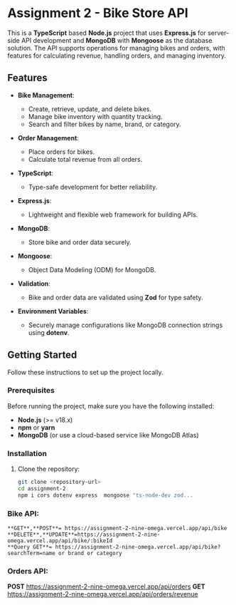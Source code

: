 # Assignment 2 - Bike Store API

This is a **TypeScript** based **Node.js** project that uses **Express.js** for server-side API development and **MongoDB** with **Mongoose** as the database solution. The API supports operations for managing bikes and orders, with features for calculating revenue, handling orders, and managing inventory.

## Features

- **Bike Management**: 
  - Create, retrieve, update, and delete bikes.
  - Manage bike inventory with quantity tracking.
  - Search and filter bikes by name, brand, or category.
  
- **Order Management**:
  - Place orders for bikes.
  - Calculate total revenue from all orders.

- **TypeScript**:
  - Type-safe development for better reliability.
  
- **Express.js**:
  - Lightweight and flexible web framework for building APIs.

- **MongoDB**:
  - Store bike and order data securely.

- **Mongoose**:
  - Object Data Modeling (ODM) for MongoDB.

- **Validation**:
  - Bike and order data are validated using **Zod** for type safety.

- **Environment Variables**:
  - Securely manage configurations like MongoDB connection strings using **dotenv**.


## Getting Started

Follow these instructions to set up the project locally.

### Prerequisites

Before running the project, make sure you have the following installed:

- **Node.js** (>= v18.x)
- **npm** or **yarn**
- **MongoDB** (or use a cloud-based service like MongoDB Atlas)

### Installation

1. Clone the repository:

   ```bash
   git clone <repository-url>
   cd assignment-2
   npm i cors dotenv express  mongoose "ts-node-dev zod...
   
### Bike API:
    **GET**,**POST**= https://assignment-2-nine-omega.vercel.app/api/bike
    **DELETE**,**UPDATE**=https://assignment-2-nine-omega.vercel.app/api/bike/:bikeId
    **Query GET**= https://assignment-2-nine-omega.vercel.app/api/bike?searchTerm=name or brand or category


### Orders API:
**POST** https://assignment-2-nine-omega.vercel.app/api/orders
**GET** https://assignment-2-nine-omega.vercel.app/api/orders/revenue
 
 

